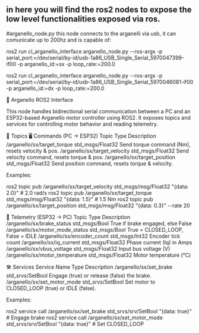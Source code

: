 ## in here you will find the ros2 nodes to expose the low level functionalities exposed via ros.

#arganello_node.py
this node connects to the arganelli via usb, it can comunicate up to 200hz and is capable of:

ros2 run cl_arganello_interface arganello_node.py --ros-args -p serial_port:=/dev/serial/by-id/usb-1a86_USB_Single_Serial_5970047399-if00 -p arganello_id:=sx -p loop_rate:=200.0

ros2 run cl_arganello_interface arganello_node.py --ros-args -p serial_port:=/dev/serial/by-id/usb-1a86_USB_Single_Serial_5970046081-if00 -p arganello_id:=dx -p loop_rate:=200.0 

🚀 Arganello ROS2 Interface

This node handles bidirectional serial communication between a PC and an ESP32-based Arganello motor controller using ROS2. It exposes topics and services for controlling motor behavior and reading telemetry.

📡 Topics
🖥️ Commands (PC → ESP32)
Topic	Type	Description
/arganello/sx/target_torque	    std_msgs/Float32	Send torque command (Nm), resets velocity & pos.
/arganello/sx/target_velocity	std_msgs/Float32	Send velocity command, resets torque & pos.
/arganello/sx/target_position	std_msgs/Float32	Send position command, resets torque & velocity.

Examples:

ros2 topic pub /arganello/sx/target_velocity std_msgs/msg/Float32 "{data: 2.0}"  # 2.0 rad/s
ros2 topic pub /arganello/sx/target_torque   std_msgs/msg/Float32 "{data: 1.5}"    # 1.5 Nm
ros2 topic pub /arganello/sx/target_position std_msgs/msg/Float32 "{data: 0.3}" --rate 20 



📶 Telemetry (ESP32 → PC)
Topic	Type	Description
/arganello/sx/brake_status	std_msgs/Bool	True if brake engaged, else False
/arganello/sx/motor_mode_status	std_msgs/Bool	True = CLOSED_LOOP, False = IDLE
/arganello/sx/encoder_count	std_msgs/Int32	Encoder tick count
/arganello/sx/iq_current	std_msgs/Float32	Phase current (Iq) in Amps
/arganello/sx/vbus_voltage	std_msgs/Float32	Input bus voltage (V)
/arganello/sx/motor_temperature	std_msgs/Float32	Motor temperature (°C)


🛠️ Services
Service Name	Type	Description
/arganello/sx/set_brake	std_srvs/SetBool	Engage (true) or release (false) the brake.
/arganello/sx/set_motor_mode	std_srvs/SetBool	Set motor to CLOSED_LOOP (true) or IDLE (false).


Examples:

ros2 service call /arganello/sx/set_brake std_srvs/srv/SetBool "{data: true}"        # Engage brake
ros2 service call /arganello/sx/set_motor_mode std_srvs/srv/SetBool "{data: true}"   # Set CLOSED_LOOP

